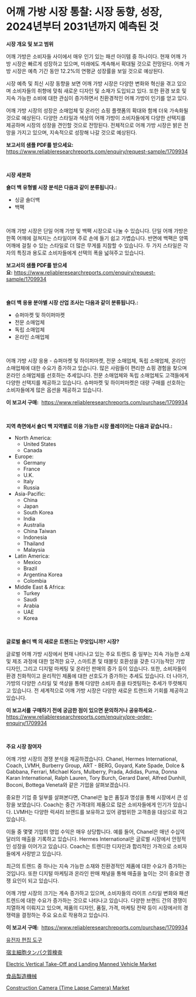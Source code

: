 <p><h1>어깨 가방 시장 통찰: 시장 동향, 성장, 2024년부터 2031년까지 예측된 것</h1></p><p><strong>시장 개요 및 보고 범위</strong></p>
<p><p>어깨 가방은 소비자들 사이에서 매우 인기 있는 패션 아이템 중 하나이다. 현재 어깨 가방 시장은 빠르게 성장하고 있으며, 미래에도 계속해서 확대될 것으로 전망된다. 어깨 가방 시장은 예측 기간 동안 12.2%의 연평균 성장률을 보일 것으로 예상된다. </p><p>시장 예측 및 최신 시장 동향을 보면 어깨 가방 시장은 다양한 변화와 혁신을 겪고 있으며 소비자들의 취향에 맞춰 새로운 디자인 및 소재가 도입되고 있다. 또한 환경 보호 및 지속 가능한 소비에 대한 관심이 증가하면서 친환경적인 어깨 가방이 인기를 얻고 있다.</p><p>어깨 가방 시장의 성장은 소매업체 및 온라인 쇼핑 플랫폼의 확대와 함께 더욱 가속화될 것으로 예상된다. 다양한 스타일과 색상의 어깨 가방이 소비자들에게 다양한 선택지를 제공하며 시장의 성장을 견인할 것으로 전망된다. 전체적으로 어깨 가방 시장은 밝은 전망을 가지고 있으며, 지속적으로 성장해 나갈 것으로 예상된다.</p></p>
<p><strong>보고서의 샘플 PDF를 받으세요:</strong> <a href="https://www.reliableresearchreports.com/enquiry/request-sample/1709934">https://www.reliableresearchreports.com/enquiry/request-sample/1709934</a></p>
<p>&nbsp;</p>
<p><strong>시장 세분화</strong></p>
<p><strong>숄더 백 유형별 시장 분석은 다음과 같이 분류됩니다.:</strong></p>
<p><ul><li>싱글 숄더백</li><li>백팩</li></ul></p>
<p>&nbsp;</p>
<p><p>어깨 가방 시장은 단일 어깨 가방 및 백팩 시장으로 나눌 수 있습니다. 단일 어깨 가방은 한쪽 어깨에 걸쳐지는 스타일이며 주로 손에 들기 쉽고 가볍습니다. 반면에 백팩은 양쪽 어깨에 걸칠 수 있는 스타일로 더 많은 무게를 지참할 수 있습니다. 두 가지 스타일은 각자의 특징과 용도로 소비자들에게 선택의 폭을 넓혀주고 있습니다.</p></p>
<p><strong>보고서의 샘플 PDF를 받으세요:</strong>&nbsp;<a href="https://www.reliableresearchreports.com/enquiry/request-sample/1709934">https://www.reliableresearchreports.com/enquiry/request-sample/1709934</a></p>
<p>&nbsp;</p>
<p><strong> 숄더 백 응용 분야별 시장 산업 조사는 다음과 같이 분류됩니다.:</strong></p>
<p><ul><li>슈퍼마켓 및 하이퍼마켓</li><li>전문 소매업체</li><li>독립 소매업체</li><li>온라인 소매업체</li></ul></p>
<p>&nbsp;</p>
<p><p>어깨 가방 시장 응용 - 슈퍼마켓 및 하이퍼마켓, 전문 소매업체, 독립 소매업체, 온라인 소매업체에 대한 수요가 증가하고 있습니다. 많은 사람들이 편리한 쇼핑 경험을 찾으며 온라인 소매업체를 선호하는 추세입니다. 전문 소매업체와 독립 소매업체도 고객들에게 다양한 선택지를 제공하고 있습니다. 슈퍼마켓 및 하이퍼마켓은 대량 구매를 선호하는 소비자들에게 많은 옵션을 제공하고 있습니다.</p></p>
<p><strong>이 보고서 구매:</strong>&nbsp; <a href="https://www.reliableresearchreports.com/purchase/1709934">https://www.reliableresearchreports.com/purchase/1709934</a></p>
<p>&nbsp;</p>
<p><strong>지역 측면에서 숄더 백 지역별로 이용 가능한 시장 플레이어는 다음과 같습니다.:</strong></p>
<p><ul>
    <li>
        North America:
        <ul>
            <li>United States</li>
            <li>Canada</li>
        </ul>
    </li>
    <li>
        Europe:
        <ul>
            <li>Germany</li>
            <li>France</li>
            <li>U.K.</li>
            <li>Italy</li>
            <li>Russia</li>
        </ul>
    </li>
    <li>
        Asia-Pacific:
        <ul>
            <li>China</li>
            <li>Japan</li>
            <li>South Korea</li>
            <li>India</li>
            <li>Australia</li>
            <li>China Taiwan</li>
            <li>Indonesia</li>
            <li>Thailand</li>
            <li>Malaysia</li>
        </ul>
    </li>
    <li>
        Latin America:
        <ul>
            <li>Mexico</li>
            <li>Brazil</li>
            <li>Argentina Korea</li>
            <li>Colombia</li>
        </ul>
    </li>
    <li>
        Middle East & Africa:
        <ul>
            <li>Turkey</li>
            <li>Saudi</li>
            <li>Arabia</li>
            <li>UAE</li>
            <li>Korea</li>
        </ul>
    </li>
    </ul></p>
<p>&nbsp;</p>
<p><strong>글로벌 숄더 백 의 새로운 트렌드는 무엇입니까? 시장?</strong></p>
<p><p>글로벌 어깨 가방 시장에서 현재 나타나고 있는 주요 트렌드 중 일부는 지속 가능한 소재 및 제조 과정에 대한 엄격한 요구, 스마트폰 및 태블릿 호환성을 갖춘 다기능적인 가방 디자인, 그리고 디지털 마케팅 및 온라인 판매의 증가 등이 있습니다. 또한, 소비자들이 환경 친화적이고 윤리적인 제품에 대한 선호도가 증가하는 추세도 있습니다. 더 나아가, 가방의 다양한 스타일 및 색상을 통해 다양한 소비자 층을 타겟팅하는 추세가 뚜렷해지고 있습니다. 전 세계적으로 어깨 가방 시장은 다양한 새로운 트렌드와 기회를 제공하고 있습니다.</p></p>
<p><strong>이 보고서를 구매하기 전에 궁금한 점이 있으면 문의하거나 공유하세요.</strong>- <a href="https://www.reliableresearchreports.com/enquiry/pre-order-enquiry/1709934">https://www.reliableresearchreports.com/enquiry/pre-order-enquiry/1709934</a></p>
<p>&nbsp;</p>
<p><strong>주요 시장 참여자</strong></p>
<p><p>어깨 가방 시장의 경쟁 분석을 제공하겠습니다. Chanel, Hermes International, Coach, LVMH, Burberry Group, ART - BERG, Goyard, Kate Spade, Dolce & Gabbana, Ferrari, Michael Kors, Mulberry, Prada, Adidas, Puma, Donna Karan International, Ralph Lauren, Tory Burch, Gerard Darel, Alfred Dunhill, Boconi, Bottega Veneta와 같은 기업을 살펴보겠습니다.</p><p>중요한 기업 중 일부를 살펴본다면, Chanel은 높은 품질과 명성을 통해 시장에서 큰 성장을 보였습니다. Coach는 중간 가격대의 제품으로 많은 소비자들에게 인기가 있습니다. LVMH는 다양한 럭셔리 브랜드를 보유하고 있어 광범위한 고객층을 대상으로 하고 있습니다.</p><p>이들 중 몇몇 기업의 영업 수익은 매우 상당합니다. 예를 들어, Chanel은 매년 수십억 달러의 매출을 기록하고 있습니다. Hermes International은 글로벌 시장에서 안정적인 성장을 이어가고 있습니다. Coach는 트렌디한 디자인과 합리적인 가격으로 소비자들에게 사랑받고 있습니다.</p><p>최근의 트렌드 중 하나는 지속 가능한 소재와 친환경적인 제품에 대한 수요가 증가하는 것입니다. 또한 디지털 마케팅과 온라인 판매 채널을 통해 매출을 높이는 것이 중요한 경쟁 요인이 되고 있습니다.</p><p>어깨 가방 시장의 크기는 계속 증가하고 있으며, 소비자들의 라이프 스타일 변화와 패션 트렌드에 대한 수요가 증가하는 것으로 나타나고 있습니다. 다양한 브랜드 간의 경쟁이 치열하게 이뤄지고 있으며, 제품의 디자인, 품질, 가격, 마케팅 전략 등이 시장에서의 경쟁력을 결정하는 주요 요소로 작용하고 있습니다.</p></p>
<p><strong>이 보고서 구매:</strong>&nbsp;&nbsp;<a href="https://www.reliableresearchreports.com/purchase/1709934">https://www.reliableresearchreports.com/purchase/1709934</a></p>
<p><p><a href="https://medium.com/@fredheaney89056/%EC%9C%A0%EC%A0%84%EC%9E%90-%ED%8E%B8%EC%A7%91-%EB%8F%84%EA%B5%AC-%EC%8B%9C%EC%9E%A5-%EC%A7%80%ED%91%9C-%ED%95%B4%EC%84%9D-%EC%8B%9C%EC%9E%A5%EC%A0%90%EC%9C%A0%EC%9C%A8-%ED%8A%B8%EB%A0%8C%EB%93%9C-%EB%B0%8F-%EC%84%B1%EC%9E%A5-%ED%8C%A8%ED%84%B4-e840baafa00e">유전자 편집 도구</a></p><p><a href="https://medium.com/@donnaieme/%E3%83%9B%E3%82%B9%E3%83%88%E7%B4%B0%E8%83%9E%E8%9B%8B%E7%99%BD%E8%B3%AA%E3%83%86%E3%82%B9%E3%83%88%E5%B8%82%E5%A0%B4%E3%83%AC%E3%83%9D%E3%83%BC%E3%83%88%E3%81%AF-%E3%81%93%E3%81%AE%E5%B8%82%E5%A0%B4%E3%81%AE%E6%9C%80%E6%96%B0%E3%81%AE%E3%83%88%E3%83%AC%E3%83%B3%E3%83%89%E3%82%84%E6%88%90%E9%95%B7%E6%A9%9F%E4%BC%9A%E3%82%92%E6%98%8E%E3%82%89%E3%81%8B%E3%81%AB%E3%81%97%E3%81%BE%E3%81%99-70ce5255ebf0">宿主細胞タンパク質検査</a></p><p><a href="https://extreme-scabiosa-c81.notion.site/Electric-Vertical-Take-Off-and-Landing-Manned-Vehicle-Market-Size-Global-Industry-Overview-Market--0019e9c078fe4b0aa5c9533435a1fc67">Electric Vertical Take-Off and Landing Manned Vehicle Market</a></p><p><a href="https://medium.com/@minnieebert2827/%E9%A3%9F%E5%93%81%E7%94%9F%E7%94%A3%E7%94%A8%E6%A9%9F%E6%A2%B0%E3%81%AE%E5%B8%82%E5%A0%B4%E5%88%86%E6%9E%90%E3%81%A82024%E5%B9%B4%E3%81%8B%E3%82%892031%E5%B9%B4%E3%81%BE%E3%81%A7%E3%81%AE%E4%BA%88%E6%B8%AC%E3%82%B5%E3%82%A4%E3%82%BA-f7b668a9cf65">食品製造機械</a></p><p><a href="https://view.publitas.com/reportprime-1/construction-camera-time-lapse-camera-market-provides-a-comprehensive-analysis-including-a-macro-overview-of-the-market-as-well-as-micro-details-such-as-market-size-and-competitive-landscape/">Construction Camera (Time Lapse Camera) Market</a></p></p>
